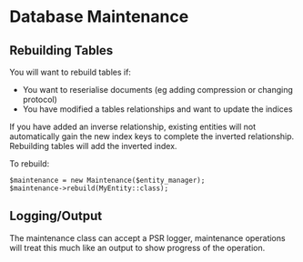 Database Maintenance
====================

Rebuilding Tables
-----------------
You will want to rebuild tables if:

* You want to reserialise documents (eg adding compression or changing protocol)
* You have modified a tables relationships and want to update the indices

If you have added an inverse relationship, existing entities will not automatically gain the new index keys to complete
the inverted relationship. Rebuilding tables will add the inverted index.

To rebuild:

    $maintenance = new Maintenance($entity_manager);
    $maintenance->rebuild(MyEntity::class);
    
Logging/Output
--------------
The maintenance class can accept a PSR logger, maintenance operations will treat this much like an output to show 
progress of the operation.
